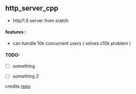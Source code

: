 ## http_server_cpp
- http/1.0 server from sratch 

#### features :
- can handle 10k concurrent users ( solves c10k problem )

#### TODO:
- [ ] something
- [ ] something 2


credits [repo](www.google.com)
